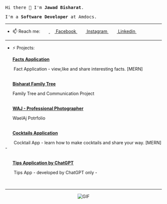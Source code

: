 <p><samp>Hi there 👋 I'm <b>Jawad Bisharat</b>.</samp></p>
<p><samp>I'm a <b>Software Developer</b> at Amdocs.</samp></p>
<hr>

- 📫 Reach me:
&nbsp;&nbsp;&nbsp;&nbsp;&nbsp;&nbsp;<a href="https://www.facebook.com/Jawad.Bish?ref=bookmarks"> <img src = "https://cdn1.iconfinder.com/data/icons/logotypes/32/square-facebook-256.png" height= 15px width = 15px> Facebook </a>&nbsp;&nbsp;
<a href = "https://www.instagram.com/jawadbish/" target="_blank" ><img src = "https://image.flaticon.com/icons/svg/174/174855.svg" height= 15px width = 15px> Instagram </a>&nbsp;&nbsp;
<a href = "https://www.linkedin.com/in/Jawadbish/" target="_blank" ><img src = "https://image.flaticon.com/icons/svg/174/174857.svg" height= 15px width = 15px> Linkedin </a>&nbsp;&nbsp;
<!-- <a href = "https://wwww.jawadbisharat.com/" target="_blank"><img src = "https://image.flaticon.com/icons/svg/841/841364.svg" height= 15px width = 15px> Website </a> -->
<hr>

- ⚡ Projects: <br>

&nbsp;&nbsp;&nbsp;&nbsp;&nbsp;&nbsp;<a href = "https://factso.netlify.app/" target="_blank" ><b>Facts Application</b></a><br>
 <p>&nbsp;&nbsp;&nbsp;&nbsp;&nbsp;&nbsp; Fact Application - view,like and share interesting facts. [MERN]</p> <br>
&nbsp;&nbsp;&nbsp;&nbsp;&nbsp;&nbsp;<a href = "https://bisharatfamily.com" target="_blank"><b>Bisharat Family Tree</b></a><br>
 <p>&nbsp;&nbsp;&nbsp;&nbsp;&nbsp;&nbsp;Family Tree and Communication Project </p> <br>
&nbsp;&nbsp;&nbsp;&nbsp;&nbsp;&nbsp;<a href = "https://waj.netlify.app/" target="_blank"><b>WAJ - Professional Photographer</b></a><br>
 <p>&nbsp;&nbsp;&nbsp;&nbsp;&nbsp;&nbsp;WaelAj Potrfolio </p> <br>
&nbsp;&nbsp;&nbsp;&nbsp;&nbsp;&nbsp;<a href = "https://barso.netlify.app/" target="_blank"><b>Cocktails Application</b></a><br>
 <p>&nbsp;&nbsp;&nbsp;&nbsp;&nbsp;&nbsp; Cocktail App - learn how to make cocktails and share your way. [MERN] -</p> <br>
&nbsp;&nbsp;&nbsp;&nbsp;&nbsp;&nbsp;<a href = "https://tipso.netlify.app/" target="_blank"><b>Tips Application by ChatGPT</b></a><br>
 <p>&nbsp;&nbsp;&nbsp;&nbsp;&nbsp;&nbsp; Tips App - developed by ChatGPT only -</p> <br>
 <hr>
<div align="center">
 <img align="center" alt="GIF" src="https://i.pinimg.com/originals/e4/26/70/e426702edf874b181aced1e2fa5c6cde.gif" />
</div>
